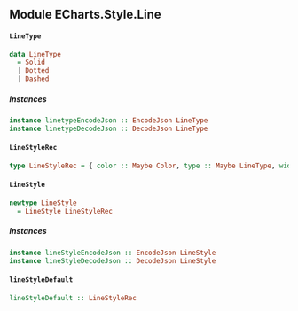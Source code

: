 ## Module ECharts.Style.Line

#### `LineType`

``` purescript
data LineType
  = Solid
  | Dotted
  | Dashed
```

##### Instances
``` purescript
instance linetypeEncodeJson :: EncodeJson LineType
instance linetypeDecodeJson :: DecodeJson LineType
```

#### `LineStyleRec`

``` purescript
type LineStyleRec = { color :: Maybe Color, type :: Maybe LineType, width :: Maybe Number, shadowColor :: Maybe Color, shadowOffsetX :: Maybe Number, shadowOffsetY :: Maybe Number }
```

#### `LineStyle`

``` purescript
newtype LineStyle
  = LineStyle LineStyleRec
```

##### Instances
``` purescript
instance lineStyleEncodeJson :: EncodeJson LineStyle
instance lineStyleDecodeJson :: DecodeJson LineStyle
```

#### `lineStyleDefault`

``` purescript
lineStyleDefault :: LineStyleRec
```


